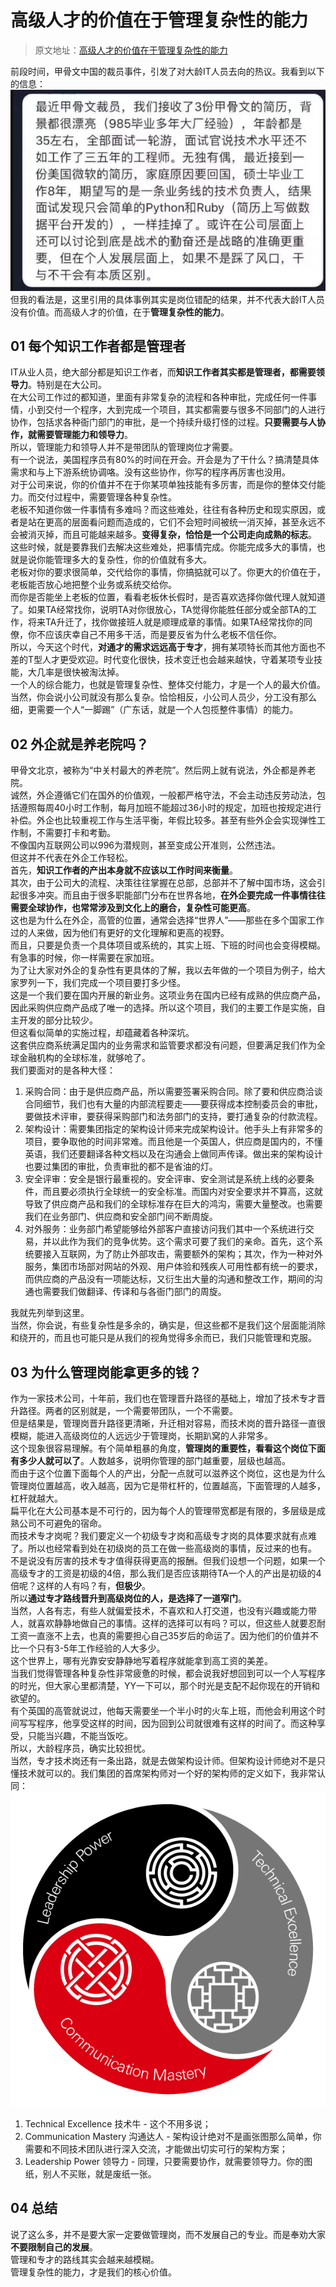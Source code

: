 # 高级人才的价值在于管理复杂性的能力

> 原文地址：[高级人才的价值在于管理复杂性的能力](https://mp.weixin.qq.com/s/s5Xc076M0U-xmIMc-hfSxA)

前段时间，甲骨文中国的裁员事件，引发了对大龄IT人员去向的热议。我看到以下的信息：<br />[![image.png](./高级人才的价值在于管理复杂性的能力/1658476283780-51632884-2b4f-48e5-80f8-16e920e8c136.png)](http://yupaits.com/images/%E9%AB%98%E7%BA%A7%E4%BA%BA%E6%89%8D%E7%9A%84%E4%BB%B7%E5%80%BC%E5%9C%A8%E4%BA%8E%E7%AE%A1%E7%90%86%E5%A4%8D%E6%9D%82%E6%80%A7%E7%9A%84%E8%83%BD%E5%8A%9B/%E7%94%B2%E9%AA%A8%E6%96%87%E4%B8%AD%E5%9B%BD%E8%A3%81%E5%91%98.jpg)<br />但我的看法是，这里引用的具体事例其实是岗位错配的结果，并不代表大龄IT人员没有价值。而高级人才的价值，在于**管理复杂性的能力**。
## 01 每个知识工作者都是管理者
IT从业人员，绝大部分都是知识工作者，而**知识工作者其实都是管理者，都需要领导力**。特别是在大公司。<br />在大公司工作过的都知道，里面有非常复杂的流程和各种审批，完成任何一件事情，小到交付一个程序，大到完成一个项目，其实都需要与很多不同部门的人进行协作，包括求各种衙门部门的审批，是一个持续升级打怪的过程。**只要需要与人协作，就需要管理能力和领导力**。<br />所以，管理能力和领导人并不是带团队的管理岗位才需要。<br />有一个说法，美国程序员有80%的时间在开会。开会是为了干什么？搞清楚具体需求和与上下游系统协调咯。没有这些协作，你写的程序再厉害也没用。<br />对于公司来说，你的价值并不在于你某项单独技能有多厉害，而是你的整体交付能力。而交付过程中，需要管理各种复杂性。<br />老板不知道你做一件事情有多难吗？而这些难处，往往有各种历史和现实原因，或者是站在更高的层面看问题而造成的，它们不会短时间被统一消灭掉，甚至永远不会被消灭掉，而且可能越来越多。**变得复杂，恰恰是一个公司走向成熟的标志**。<br />这些时候，就是要靠我们去解决这些难处，把事情完成。你能完成多大的事情，也就是说你能管理多大的复杂性，你的价值就有多大。<br />老板对你的要求很简单，交代给你的事情，你搞掂就可以了。你更大的价值在于，老板能否放心地把整个业务或系统交给你。<br />而你是否能坐上老板的位置，看看老板休长假时，是否喜欢选择你做代理人就知道了。如果TA经常找你，说明TA对你很放心，TA觉得你能胜任部分或全部TA的工作，将来TA升迁了，找你做接班人就是顺理成章的事情。如果TA经常找你的同僚，你不应该庆幸自己不用多干活，而是要反省为什么老板不信任你。<br />所以，今天这个时代，**对通才的需求远远高于专才**，拥有某项特长而其他方面也不差的T型人才更受欢迎。时代变化很快，技术变迁也会越来越快，守着某项专业技能，大几率是很快被淘汰掉。<br />一个人的综合能力，也就是管理复杂性、整体交付能力，才是一个人的最大价值。<br />当然，你会说小公司就没有那么复杂。恰恰相反，小公司人员少，分工没有那么细，更需要一个人“一脚踢”（广东话，就是一个人包揽整件事情）的能力。
## 02 外企就是养老院吗？
甲骨文北京，被称为“中关村最大的养老院”。然后网上就有说法，外企都是养老院。<br />诚然，外企遵循它们在国外的价值观，一般都严格守法，不会主动违反劳动法，包括遵照每周40小时工作制，每月加班不能超过36小时的规定，加班也按规定进行补偿。外企也比较重视工作与生活平衡，年假比较多。甚至有些外企会实现弹性工作制，不需要打卡和考勤。<br />不像国内互联网公司以996为潜规则，甚至变成公开准则，公然违法。<br />但这并不代表在外企工作轻松。<br />首先，**知识工作者的产出本身就不应该以工作时间来衡量**。<br />其次，由于公司大的流程、决策往往掌握在总部，总部并不了解中国市场，这会引起很多冲突。而且由于很多职能部门分布在世界各地，**在外企要完成一件事情往往需要全球协作，也常常涉及到文化上的磨合，复杂性可能更高**。<br />这也是为什么在外企，高管的位置，通常会选择“世界人”——那些在多个国家工作过的人来做，因为他们有更好的文化理解和更高的视野。<br />而且，只要是负责一个具体项目或系统的，其实上班、下班的时间也会变得模糊。有急事的时候，你一样需要在家加班。<br />为了让大家对外企的复杂性有更具体的了解，我以去年做的一个项目为例子，给大家罗列一下，我们完成一个项目要打多少怪。<br />这是一个我们要在国内开展的新业务。这项业务在国内已经有成熟的供应商产品，因此采购供应商产品成了唯一的选择。所以这个项目，我们的主要工作是实施，自主开发的部分比较少。<br />但这看似简单的实施过程，却蕴藏着各种深坑。<br />这套供应商系统满足国内的业务需求和监管要求都没有问题，但要满足我们作为全球金融机构的全球标准，就够呛了。<br />我们要面对的是各种大怪：

1. 采购合同：由于是供应商产品，所以需要签署采购合同。除了要和供应商洽谈合同细节，我们也有大量的内部流程要走——要获得成本控制委员会的审批，要做技术评审，要获得采购部门和法务部门的支持，要打通复杂的付款流程。
2. 架构设计：需要集团指定的架构设计师来完成架构设计。他手头上有非常多的项目，要争取他的时间非常难。而且他是一个英国人，供应商是国内的，不懂英语，我们还要翻译各种文档以及在沟通会上做同声传译。做出来的架构设计也要过集团的审批，负责审批的都不是省油的灯。
3. 安全评审：安全是银行最重视的。安全评审、安全测试是系统上线的必要条件，而且要必须执行全球统一的安全标准。而国内对安全要求并不算高，这就导致了供应商产品和我们的全球标准存在巨大的鸿沟，需要大量整改。也需要我们在业务部门、供应商和安全部门间不断周旋。
4. 对外服务：业务部门希望能够给外部客户直接访问我们其中一个系统进行交易，并以此作为我们的竞争优势。这个需求可要了我们的亲命。首先，这个系统要接入互联网，为了防止外部攻击，需要额外的架构；其次，作为一种对外服务，集团市场部对网站的外观、用户体验和残疾人可用性都有统一的要求，而供应商的产品没有一项能达标，又衍生出大量的沟通和整改工作，期间的沟通也需要我们做翻译、传译和与各衙门部门的周旋。

我就先列举到这里。<br />当然，你会说，有些复杂性是多余的，确实是，但这些都不是我们这个层面能消除和绕开的，而且也可能只是从我们的视角觉得多余而已，我们只能管理和克服。
## 03 为什么管理岗能拿更多的钱？
作为一家技术公司，十年前，我们也在管理晋升路径的基础上，增加了技术专才晋升路径。两者的区别就是，一个需要带团队，一个不需要。<br />但是结果是，管理岗晋升路径更清晰，升迁相对容易，而技术岗的晋升路径一直很模糊，能进入高级岗位的人远远少于管理岗，长期趴窝的人非常多。<br />这个现象很容易理解。有个简单粗暴的角度，**管理岗的重要性，看看这个岗位下面有多少人就可以了**。人数越多，说明你管理的部门越重要，层级也越高。<br />而由于这个位置下面每个人的产出，分配一点就可以滋养这个岗位，这也是为什么管理岗位置越高，收入越高，因为它是带杠杆的，位置越高，下面管理的人越多，杠杆就越大。<br />扁平化在大公司基本是不可行的，因为每个人的管理带宽都是有限的，多层级是成熟公司不可避免的宿命。<br />而技术专才岗呢？我们要定义一个初级专才岗和高级专才岗的具体要求就有点难了。所以也经常看到处在初级岗的员工在做一些高级岗的事情，反过来的也有。<br />不是说没有厉害的技术专才值得获得更高的报酬。但我们设想一个问题，如果一个高级专才的工资是初级的4倍，那么我们是否应该期待TA一个人的产出是初级的4倍呢？这样的人有吗？有，**但极少**。<br />所以**通过专才路线晋升到高级岗位的人，是选择了一道窄门**。<br />当然，人各有志，有些人就偏爱技术，不喜欢和人打交道，也没有兴趣或能力带人，就喜欢静静地做自己的事情。这样的选择可以有吗？可以，但这些人就要忍耐工资一直涨不上去，也真的需要担心自己35岁后的命运了。因为他们的价值并不比一个只有3-5年工作经验的人大多少。<br />这个世界上，哪有光靠安安静静地写着程序就能拿到高工资的美差。<br />当我们觉得管理各种复杂性非常疲惫的时候，都会说我好想回到可以一个人写程序的时光，但大家心里都清楚，YY一下可以，那个时光是支配不起你现在的开销和欲望的。<br />有个英国的高管就说过，他每天需要坐一个半小时的火车上班，而他会利用这个时间写写程序，他享受这样的时间，因为回到公司就很难有这样的时间了。而这种享受，只能当兴趣，不能当饭吃。<br />所以，大龄程序员，确实比较担忧。<br />当然，专才技术岗还有一条出路，就是去做架构设计师。但架构设计师绝对不是只懂技术就可以的。我们集团的首席架构师对一个好的架构师的定义如下，我非常认同：<br />[![image.png](./高级人才的价值在于管理复杂性的能力/1658476283168-7a07d938-31a2-4ec5-8ffc-f93a4fc117ab.png)](http://yupaits.com/images/%E9%AB%98%E7%BA%A7%E4%BA%BA%E6%89%8D%E7%9A%84%E4%BB%B7%E5%80%BC%E5%9C%A8%E4%BA%8E%E7%AE%A1%E7%90%86%E5%A4%8D%E6%9D%82%E6%80%A7%E7%9A%84%E8%83%BD%E5%8A%9B/%E6%9E%B6%E6%9E%84%E5%B8%88%E8%83%BD%E5%8A%9B.png)

1. Technical Excellence 技术牛 - 这个不用多说；
2. Communication Mastery 沟通达人 - 架构设计绝对不是画张图那么简单，你需要和不同技术团队进行深入交流，才能做出切实可行的架构方案；
3. Leadership Power 领导力 - 同理，只要需要协作，就需要领导力。你的图纸，别人不买账，就是废纸一张。
## 04 总结
说了这么多，并不是要大家一定要做管理岗，而不发展自己的专业。而是奉劝大家**不要限制自己的发展**。<br />管理和专才的路线其实会越来越模糊。<br />管理复杂性的能力，才是我们的核心价值。
